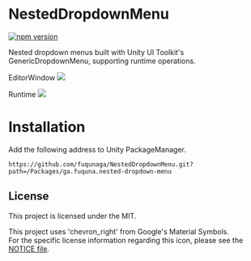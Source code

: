 # NestedDropdownMenu

[![npm version](https://badge.fury.io/js/ga.fuquna.nested-dropdown-menu.svg)](https://badge.fury.io/js/ga.fuquna.rosettaui)

Nested dropdown menus built with Unity UI Toolkit's GenericDropdownMenu, supporting runtime operations.

EditorWindow
<img  src="https://github.com/user-attachments/assets/63d5ae62-a187-401b-8803-87b57521eda0" />

Runtime
<img src="https://github.com/user-attachments/assets/0caacf0c-9f8b-47d9-a078-add1a518fd7c" />

# Installation

Add the following address to Unity PackageManager.  
```
https://github.com/fuqunaga/NestedDropdownMenu.git?path=/Packages/ga.fuquna.nested-dropdown-menu
```


## License

This project is licensed under the MIT.

This project uses 'chevron_right' from Google's Material Symbols.  
For the specific license information regarding this icon, please see the [NOTICE file](NOTICE).
